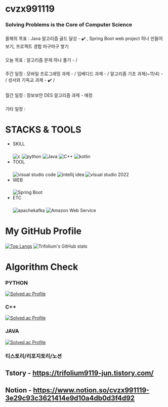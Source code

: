 # cvzx991119
### Solving Problems is the Core of Computer Science

###
올해의 목표 : Java 알고리즘 골드 달성 - ✔️ , Spring Boot web project 하나 만들어보기, 프로젝트 경험 마구마구 쌓기
           
###
오늘 목표 :   알고리즘 문제 하나 풀기 - /

###
주간 일정 :   모바일 프로그래밍 과제 -  / 임베디드 과제 -  / 알고리즘 기초 과제(~11/4) -  / 성서와 기독교 과제 - ✔️ /
           
###
월간 일정 :   정보보안 DES 알고리즘 과제 - 예정

###
기타 일정 :    
            


# STACKS & TOOLS
- SKILL
  ###
  ![c](https://img.shields.io/badge/C-A8B9CC.svg?&style=for-the-badge&logo=c&logoColor=white)
  ![python](https://img.shields.io/badge/python-3776AB.svg?&style=for-the-badge&logo=python&logoColor=white)
  ![Java](https://img.shields.io/badge/Java-007396.svg?&style=for-the-badge&logo=openjdk&logoColor=white)
  ![C++](https://img.shields.io/badge/C++-00599C.svg?&style=for-the-badge&logo=cplusplus&logoColor=white)
  ![kotlin](https://img.shields.io/badge/kotlin-7F52FF.svg?&style=for-the-badge&logo=kotlin&logoColor=white)
- TOOL
  ###
  ![visual studio code](https://img.shields.io/badge/visual%20studio%20code-007ACC.svg?&style=for-the-badge&logo=visualstudiocode&logoColor=white)
  ![intellij idea](https://img.shields.io/badge/intellij%20idea-000000.svg?&style=for-the-badge&logo=intellijidea&logoColor=white)
  ![visual studio 2022](https://img.shields.io/badge/visual%20studio-7F52FF.svg?&style=for-the-badge&logo=visualstudio&logoColor=white)
- WEB
  ###
  ![Spring Boot](https://img.shields.io/badge/Spring%20Boot-6DB33F.svg?&style=for-the-badge&logo=springboot&logoColor=white)
- ETC
  ###
  ![apachekafka](https://img.shields.io/badge/apache%20kafka-231F20.svg?&style=for-the-badge&logo=apachekafka&logoColor=white)
  ![Amazon Web Service](https://img.shields.io/badge/Amazon%20Web%20Services-232F3E.svg?&style=for-the-badge&logo=amazonwebservices&logoColor=white)

  

# My GitHub Profile
  ###
  [![Top Langs](https://github-readme-stats.vercel.app/api/top-langs/?username=kimmj-stale)](https://github.com/kimmj-stale/github-readme-stats)
  ![Trifolium's GitHub stats](https://github-readme-stats.vercel.app/api?username=kimmj-stale&show_icons=true&theme=dark)
  

# Algorithm Check
### PYTHON
[![Solved.ac Profile](http://mazassumnida.wtf/api/v2/generate_badge?boj=cvzx991119)](https://solved.ac/cvzx991119/)
### C++
[![Solved.ac Profile](http://mazassumnida.wtf/api/v2/generate_badge?boj=trifolium991119)](https://solved.ac/trifolium991119/)
### JAVA
[![Solved.ac Profile](http://mazassumnida.wtf/api/v2/generate_badge?boj=verox0304)](https://solved.ac/verox0304/)

### 티스토리/리포지토리/노션
## Tstory - https://trifolium9119-jun.tistory.com/
## Notion - https://www.notion.so/cvzx991119-3e29c93c3621414e9d10a4db0d3f4d92
